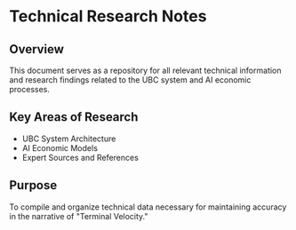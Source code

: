 # Technical Research Notes

## Overview
This document serves as a repository for all relevant technical information and research findings related to the UBC system and AI economic processes.

## Key Areas of Research
- UBC System Architecture
- AI Economic Models
- Expert Sources and References

## Purpose
To compile and organize technical data necessary for maintaining accuracy in the narrative of "Terminal Velocity."
